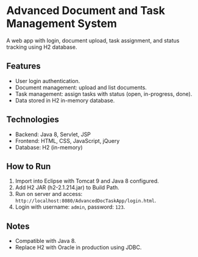 # Advanced Document and Task Management System
A web app with login, document upload, task assignment, and status tracking using H2 database.

## Features
- User login authentication.
- Document management: upload and list documents.
- Task management: assign tasks with status (open, in-progress, done).
- Data stored in H2 in-memory database.

## Technologies
- Backend: Java 8, Servlet, JSP
- Frontend: HTML, CSS, JavaScript, jQuery
- Database: H2 (in-memory)

## How to Run
1. Import into Eclipse with Tomcat 9 and Java 8 configured.
2. Add H2 JAR (h2-2.1.214.jar) to Build Path.
3. Run on server and access: `http://localhost:8080/AdvancedDocTaskApp/login.html`.
4. Login with username: `admin`, password: `123`.

## Notes
- Compatible with Java 8.
- Replace H2 with Oracle in production using JDBC.
